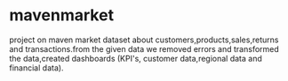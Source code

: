# mavenmarket
project on maven market dataset about customers,products,sales,returns and transactions.from the given data we removed errors and transformed the data,created dashboards (KPI's, customer data,regional data and financial data).
